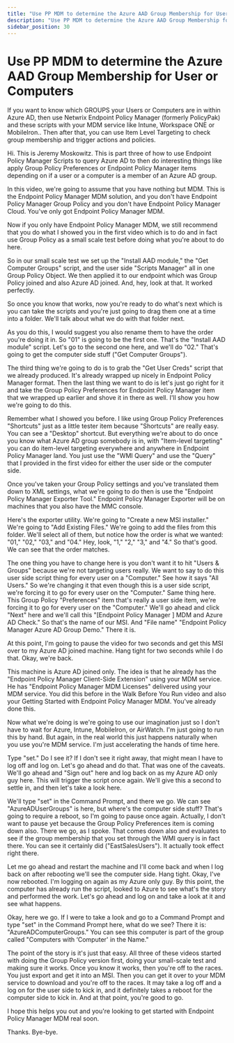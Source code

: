 ```yaml
---
title: "Use PP MDM to determine the Azure AAD Group Membership for User or Computers"
description: "Use PP MDM to determine the Azure AAD Group Membership for User or Computers"
sidebar_position: 30
---
```

# Use PP MDM to determine the Azure AAD Group Membership for User or Computers

If you want to know which GROUPS your Users or Computers are in within Azure AD, then use Netwrix
Endpoint Policy Manager (formerly PolicyPak) and these scripts with your MDM service like Intune,
Workspace ONE or MobileIron.. Then after that, you can use Item Level Targeting to check group
membership and trigger actions and policies.

Hi. This is Jeremy Moskowitz. This is part three of how to use Endpoint Policy Manager Scripts to
query Azure AD to then do interesting things like apply Group Policy Preferences or Endpoint Policy
Manager items depending on if a user or a computer is a member of an Azure AD group.

In this video, we're going to assume that you have nothing but MDM. This is the Endpoint Policy
Manager MDM solution, and you don't have Endpoint Policy Manager Group Policy and you don't have
Endpoint Policy Manager Cloud. You've only got Endpoint Policy Manager MDM.

Now if you only have Endpoint Policy Manager MDM, we still recommend that you do what I showed you
in the first video which is to do and in fact use Group Policy as a small scale test before doing
what you're about to do here.

So in our small scale test we set up the "Install AAD module," the "Get Computer Groups" script, and
the user side "Scripts Manager" all in one Group Policy Object. We then applied it to our endpoint
which was Group Policy joined and also Azure AD joined. And, hey, look at that. It worked perfectly.

So once you know that works, now you're ready to do what's next which is you can take the scripts
and you're just going to drag them one at a time into a folder. We'll talk about what we do with
that folder next.

As you do this, I would suggest you also rename them to have the order you're doing it in. So "01"
is going to be the first one. That's the "Install AAD module" script. Let's go to the second one
here, and we'll do "02." That's going to get the computer side stuff ("Get Computer Groups").

The third thing we're going to do is to grab the "Get User Creds" script that we already produced.
It's already wrapped up nicely in Endpoint Policy Manager format. Then the last thing we want to do
is let's just go right for it and take the Group Policy Preferences for Endpoint Policy Manager item
that we wrapped up earlier and shove it in there as well. I'll show you how we're going to do this.

Remember what I showed you before. I like using Group Policy Preferences "Shortcuts" just as a
little tester item because "Shortcuts" are really easy. You can see a "Desktop" shortcut. But
everything we're about to do once you know what Azure AD group somebody is in, with "Item-level
targeting" you can do item-level targeting everywhere and anywhere in Endpoint Policy Manager land.
You just use the "WMI Query" and use the "Query" that I provided in the first video for either the
user side or the computer side.

Once you've taken your Group Policy settings and you've translated them down to XML settings, what
we're going to do then is use the "Endpoint Policy Manager Exporter Tool." Endpoint Policy Manager
Exporter will be on machines that you also have the MMC console.

Here's the exporter utility. We're going to "Create a new MSI installer." We're going to "Add
Existing Files." We're going to add the files from this folder. We'll select all of them, but notice
how the order is what we wanted: "01," "02," "03," and "04." Hey, look, "1," "2," "3," and "4." So
that's good. We can see that the order matches.

The one thing you have to change here is you don't want it to hit "Users & Groups" because we're not
targeting users really. We want to say to do this user side script thing for every user on a
"Computer." See how it says "All Users." So we're changing it that even though this is a user side
script, we're forcing it to go for every user on the "Computer." Same thing here. This Group Policy
"Preferences" item that's really a user side item, we're forcing it to go for every user on the
"Computer." We'll go ahead and click "Next" here and we'll call this "[Endpoint Policy Manager ] MDM
and Azure AD Check." So that's the name of our MSI. And "File name" "Endpoint Policy Manager Azure
AD Group Demo." There it is.

At this point, I'm going to pause the video for two seconds and get this MSI over to my Azure AD
joined machine. Hang tight for two seconds while I do that. Okay, we're back.

This machine is Azure AD joined only. The idea is that he already has the "Endpoint Policy Manager
Client-Side Extension" using your MDM service. He has "Endpoint Policy Manager MDM Licenses"
delivered using your MDM service. You did this before in the Walk Before You Run video and also your
Getting Started with Endpoint Policy Manager MDM. You've already done this.

Now what we're doing is we're going to use our imagination just so I don't have to wait for Azure,
Intune, MobileIron, or AirWatch. I'm just going to run this by hand. But again, in the real world
this just happens naturally when you use you're MDM service. I'm just accelerating the hands of time
here.

Type "set." Do I see it? If I don't see it right away, that might mean I have to log off and log on.
Let's go ahead and do that. That was one of the caveats. We'll go ahead and "Sign out" here and log
back on as my Azure AD only guy here. This will trigger the script once again. We'll give this a
second to settle in, and then let's take a look here.

We'll type "set" in the Command Prompt, and there we go. We can see "AzureADUserGroups" is here, but
where's the computer side stuff? That's going to require a reboot, so I'm going to pause once again.
Actually, I don't want to pause yet because the Group Policy Preferences item is coming down also.
There we go, as I spoke. That comes down also and evaluates to see if the group membership that you
set through the WMI query is in fact there. You can see it certainly did ("EastSalesUsers"). It
actually took effect right there.

Let me go ahead and restart the machine and I'll come back and when I log back on after rebooting
we'll see the computer side. Hang tight. Okay, I've now rebooted. I'm logging on again as my Azure
only guy. By this point, the computer has already run the script, looked to Azure to see what's the
story and performed the work. Let's go ahead and log on and take a look at it and see what happens.

Okay, here we go. If I were to take a look and go to a Command Prompt and type "set" in the Command
Prompt here, what do we see? There it is: "AzureADComputerGroups." You can see this computer is part
of the group called "Computers with ‘Computer' in the Name."

The point of the story is it's just that easy. All three of these videos started with doing the
Group Policy version first, doing your small-scale test and making sure it works. Once you know it
works, then you're off to the races. You just export and get it into an MSI. Then you can get it
over to your MDM service to download and you're off to the races. It may take a log off and a log on
for the user side to kick in, and it definitely takes a reboot for the computer side to kick in. And
at that point, you're good to go.

I hope this helps you out and you're looking to get started with Endpoint Policy Manager MDM real
soon.

Thanks. Bye-bye.
